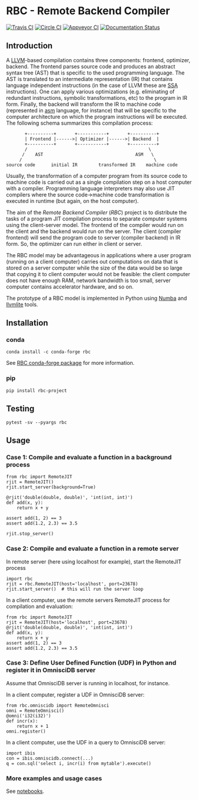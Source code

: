 # RBC - Remote Backend Compiler

[![Travis CI](https://travis-ci.org/xnd-project/rbc.svg?branch=master)](https://travis-ci.org/xnd-project/rbc)
[![Circle CI](https://circleci.com/gh/xnd-project/rbc.svg?style=svg)](https://circleci.com/gh/xnd-project/rbc)
[![Appveyor CI](https://ci.appveyor.com/api/projects/status/i9xbkqkvomhbr8n4/branch/master?svg=true)](https://ci.appveyor.com/project/pearu/rbc-mnh7b/branch/master)
[![Documentation Status](https://readthedocs.org/projects/rbc/badge/?version=latest)](https://rbc.readthedocs.io/en/latest/?badge=latest)

## Introduction

A [LLVM](http://www.llvm.org/)-based compilation contains three
components: frontend, optimizer, backend. The frontend parses source
code and produces an abstract syntax tree (AST) that is specific to
the used programming language. The AST is translated to an
intermediate representation (IR) that contains language independent
instructions (in the case of LLVM these are
[SSA](https://en.wikipedia.org/wiki/Static_single_assignment_form)
instructions). One can apply various optimizations (e.g. eliminating
of redundant instructions, symbolic transformations, etc) to the
program in IR form. Finally, the backend will transform the IR to machine
code (represented in
[asm](https://en.wikipedia.org/wiki/Assembly_language) language, for instance)
that will be specific to the computer architecture on which the program
instructions will be executed. The following schema summarizes this
compilation process:
```
       +----------+       +-----------+       +----------+
       | Frontend |------>| Optimizer |------>| Backend  |
       +----------+       +-----------+       +----------+
       /                                              \
      /    AST                                   ASM   \
     /                                                  \
source code      initial IR        transformed IR    machine code
```

Usually, the transformation of a computer program from its source code
to machine code is carried out as a single compilation step on a host
computer with a compiler. Programming language interpreters may also
use JIT compilers where the source code->machine code transformation
is executed in runtime (but again, on the host computer).

The aim of the *Remote Backend Compiler* (*RBC*) project is to
distribute the tasks of a program JIT compilation process to separate
computer systems using the client-server model. The frontend of the
compiler would run on the client and the backend would run on the
server. The client (compiler frontend) will send the program code to
server (compiler backend) in IR form. So, the optimizer can run either
in client or server.

The RBC model may be advantageous in applications where a user program
(running on a client computer) carries out computations on data that
is stored on a server computer while the size of the data would be so
large that copying it to client computer would not be feasible: the
client computer does not have enough RAM, network bandwidth is too
small, server computer contains accelerator hardware, and so on.

The prototype of a RBC model is implemented in Python using
[Numba](https://numba.pydata.org/) and
[llvmlite](http://llvmlite.pydata.org/en/latest/) tools.

## Installation

### conda

```
conda install -c conda-forge rbc
```
See [RBC conda-forge package](https://github.com/conda-forge/rbc-feedstock#about-rbc) for more information.

### pip

```
pip install rbc-project
```

## Testing

```
pytest -sv --pyargs rbc
```

## Usage

### Case 1: Compile and evaluate a function in a background process

```
from rbc import RemoteJIT
rjit = RemoteJIT()
rjit.start_server(background=True)

@rjit('double(double, double)', 'int(int, int)')
def add(x, y):
    return x + y

assert add(1, 2) == 3
assert add(1.2, 2.3) == 3.5

rjit.stop_server()
```

### Case 2: Compile and evaluate a function in a remote server

In remote server (here using localhost for example), start the RemoteJIT process
```
import rbc
rjit = rbc.RemoteJIT(host='localhost', port=23678)
rjit.start_server()  # this will run the server loop
```

In a client computer, use the remote servers RemoteJIT process for compilation and evaluation:
```
from rbc import RemoteJIT
rjit = RemoteJIT(host='localhost', port=23678)
@rjit('double(double, double)', 'int(int, int)')
def add(x, y):
    return x + y
assert add(1, 2) == 3
assert add(1.2, 2.3) == 3.5
```

### Case 3: Define User Defined Function (UDF) in Python and register it in OmnisciDB server

Assume that OmnisciDB server is running in localhost, for instance.

In a client computer, register a UDF in OmnisciDB server:
```
from rbc.omniscidb import RemoteOmnisci
omni = RemoteOmnisci()
@omni('i32(i32)')
def incr(x):
    return x + 1
omni.register()
```

In a client computer, use the UDF in a query to OmnisciDB server:
```
import ibis
con = ibis.omniscidb.connect(...)
q = con.sql('select i, incr(i) from mytable').execute()
```

### More examples and usage cases

See [notebooks](https://github.com/xnd-project/rbc/tree/master/notebooks).
